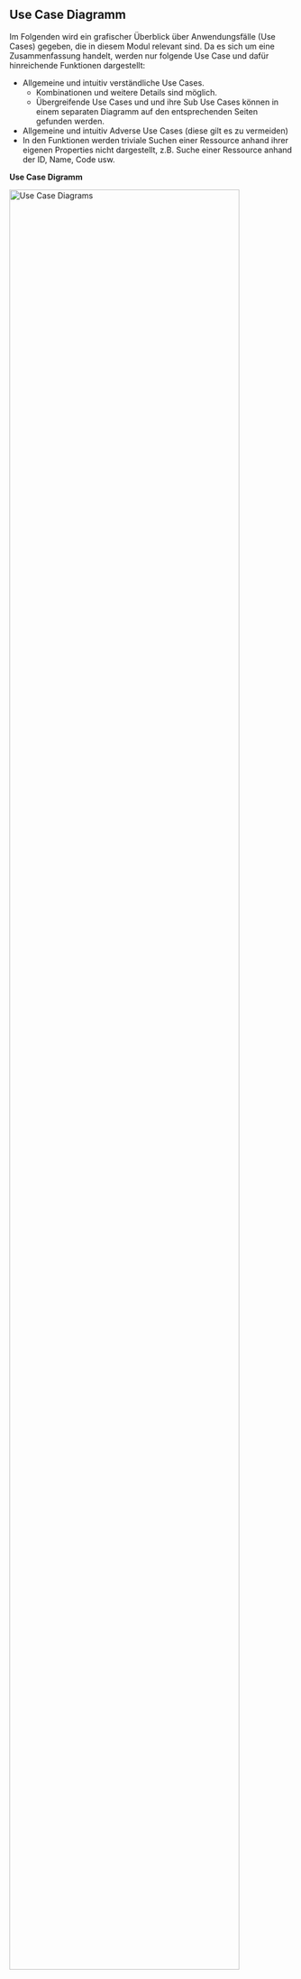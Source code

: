 ## Use Case Diagramm
Im Folgenden wird ein grafischer Überblick über Anwendungsfälle (Use Cases) gegeben, die in diesem Modul relevant sind. Da es sich um eine Zusammenfassung handelt, werden nur folgende Use Case und dafür hinreichende Funktionen dargestellt:
* Allgemeine und intuitiv verständliche Use Cases.
  * Kombinationen und weitere Details sind möglich.
  * Übergreifende Use Cases und und ihre Sub Use Cases können in einem separaten Diagramm auf den entsprechenden Seiten gefunden werden.
* Allgemeine und intuitiv Adverse Use Cases (diese gilt es zu vermeiden)
* In den Funktionen werden triviale Suchen einer Ressource anhand ihrer eigenen Properties nicht dargestellt, z.B. Suche einer Ressource anhand der ID, Name, Code usw.

**Use Case Digramm**

<img src="https://raw.githubusercontent.com/gematik/spec-ISiK-Medikation/main-stufe-4/Material/images/diagrams/usecases.svg" alt="Use Case Diagrams" width="90%"/>

